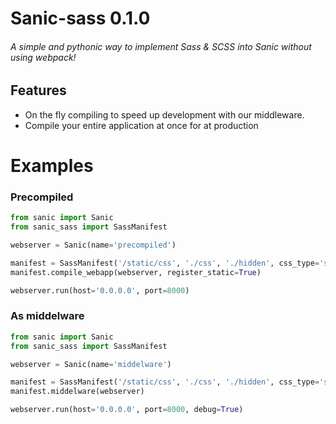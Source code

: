 # Sanic-sass 0.1.0

###### A simple and pythonic way to implement Sass & SCSS into Sanic without using webpack!

## Features
- On the fly compiling to speed up development with our middleware.
- Compile your entire application at once for at production

# Examples

### Precompiled
```py
from sanic import Sanic
from sanic_sass import SassManifest

webserver = Sanic(name='precompiled')

manifest = SassManifest('/static/css', './css', './hidden', css_type='sass')
manifest.compile_webapp(webserver, register_static=True)

webserver.run(host='0.0.0.0', port=8000)
```

### As middelware
```py
from sanic import Sanic
from sanic_sass import SassManifest

webserver = Sanic(name='middelware')

manifest = SassManifest('/static/css', './css', './hidden', css_type='scss')
manifest.middelware(webserver)

webserver.run(host='0.0.0.0', port=8000, debug=True)
```